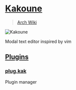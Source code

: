 # [Kakoune](https://github.com/mawww/kakoune)

> [Arch Wiki](https://wiki.archlinux.org/index.php/Kakoune)

![Kakoune](https://kakoune.org/img/kakoune_logo_full.png)

Modal text editor inspired by vim

## [Plugins](https://kakoune.org/plugins.html)

### [plug.kak](https://github.com/robertmeta/plug.kak)

Plugin manager
